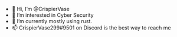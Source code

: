 - 👋 Hi, I’m @CrispierVase
- 👀 I’m interested in Cyber Security 
- 🌱 I’m currently mostly using rust.
- 📫 CrispierVase299#9501 on Discord is the best way to reach me

<!---
CrispierVase/CrispierVase is a ✨ special ✨ repository because its `README.md` (this file) appears on your GitHub profile.
You can click the Preview link to take a look at your changes.
--->
